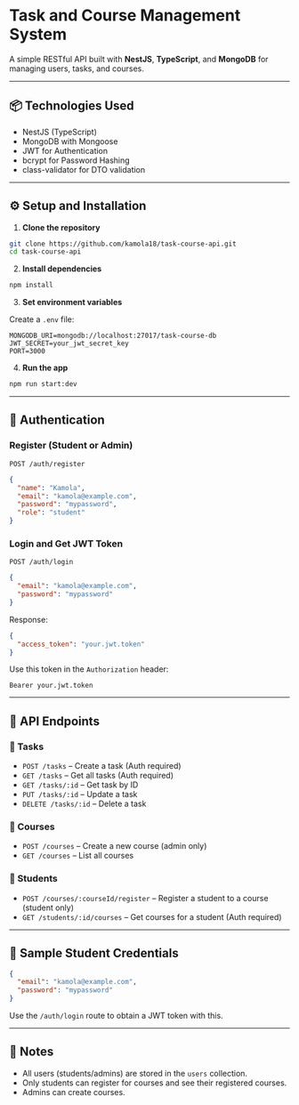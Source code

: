 
# Task and Course Management System

A simple RESTful API built with **NestJS**, **TypeScript**, and **MongoDB** for managing users, tasks, and courses.

---

## 📦 Technologies Used

- NestJS (TypeScript)
- MongoDB with Mongoose
- JWT for Authentication
- bcrypt for Password Hashing
- class-validator for DTO validation

---

## ⚙️ Setup and Installation

1. **Clone the repository**

```bash
git clone https://github.com/kamola18/task-course-api.git
cd task-course-api
```

2. **Install dependencies**

```bash
npm install
```

3. **Set environment variables**

Create a `.env` file:

```
MONGODB_URI=mongodb://localhost:27017/task-course-db
JWT_SECRET=your_jwt_secret_key
PORT=3000
```

4. **Run the app**

```bash
npm run start:dev
```

---

## 🔐 Authentication

### Register (Student or Admin)
`POST /auth/register`

```json
{
  "name": "Kamola",
  "email": "kamola@example.com",
  "password": "mypassword",
  "role": "student"
}
```

### Login and Get JWT Token
`POST /auth/login`

```json
{
  "email": "kamola@example.com",
  "password": "mypassword"
}
```

Response:

```json
{
  "access_token": "your.jwt.token"
}
```

Use this token in the `Authorization` header:

```
Bearer your.jwt.token
```

---

## 📘 API Endpoints

### 🔹 Tasks

- `POST /tasks` – Create a task (Auth required)
- `GET /tasks` – Get all tasks (Auth required)
- `GET /tasks/:id` – Get task by ID
- `PUT /tasks/:id` – Update a task
- `DELETE /tasks/:id` – Delete a task

### 🔹 Courses

- `POST /courses` – Create a new course (admin only)
- `GET /courses` – List all courses

### 🔹 Students

- `POST /courses/:courseId/register` – Register a student to a course (student only)
- `GET /students/:id/courses` – Get courses for a student (Auth required)

---

## 🧪 Sample Student Credentials

```json
{
  "email": "kamola@example.com",
  "password": "mypassword"
}
```

Use the `/auth/login` route to obtain a JWT token with this.

---

## 📌 Notes

- All users (students/admins) are stored in the `users` collection.
- Only students can register for courses and see their registered courses.
- Admins can create courses.
